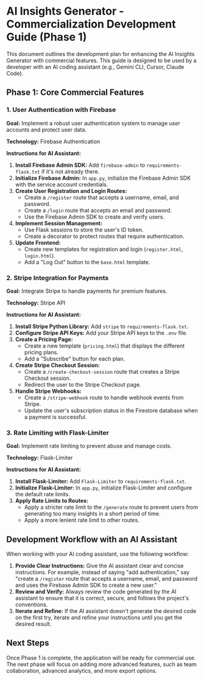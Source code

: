 # AI Insights Generator - Commercialization Development Guide (Phase 1)

This document outlines the development plan for enhancing the AI Insights Generator with commercial features. This guide is designed to be used by a developer with an AI coding assistant (e.g., Gemini CLI, Cursor, Claude Code).

## Phase 1: Core Commercial Features

### 1. User Authentication with Firebase

**Goal:** Implement a robust user authentication system to manage user accounts and protect user data.

**Technology:** Firebase Authentication

**Instructions for AI Assistant:**

1.  **Install Firebase Admin SDK:** Add `firebase-admin` to `requirements-flask.txt` if it's not already there.
2.  **Initialize Firebase Admin:** In `app.py`, initialize the Firebase Admin SDK with the service account credentials.
3.  **Create User Registration and Login Routes:**
    *   Create a `/register` route that accepts a username, email, and password.
    *   Create a `/login` route that accepts an email and password.
    *   Use the Firebase Admin SDK to create and verify users.
4.  **Implement Session Management:**
    *   Use Flask sessions to store the user's ID token.
    *   Create a decorator to protect routes that require authentication.
5.  **Update Frontend:**
    *   Create new templates for registration and login (`register.html`, `login.html`).
    *   Add a "Log Out" button to the `base.html` template.

### 2. Stripe Integration for Payments

**Goal:** Integrate Stripe to handle payments for premium features.

**Technology:** Stripe API

**Instructions for AI Assistant:**

1.  **Install Stripe Python Library:** Add `stripe` to `requirements-flask.txt`.
2.  **Configure Stripe API Keys:** Add your Stripe API keys to the `.env` file.
3.  **Create a Pricing Page:**
    *   Create a new template (`pricing.html`) that displays the different pricing plans.
    *   Add a "Subscribe" button for each plan.
4.  **Create Stripe Checkout Session:**
    *   Create a `/create-checkout-session` route that creates a Stripe Checkout session.
    *   Redirect the user to the Stripe Checkout page.
5.  **Handle Stripe Webhooks:**
    *   Create a `/stripe-webhook` route to handle webhook events from Stripe.
    *   Update the user's subscription status in the Firestore database when a payment is successful.

### 3. Rate Limiting with Flask-Limiter

**Goal:** Implement rate limiting to prevent abuse and manage costs.

**Technology:** Flask-Limiter

**Instructions for AI Assistant:**

1.  **Install Flask-Limiter:** Add `Flask-Limiter` to `requirements-flask.txt`.
2.  **Initialize Flask-Limiter:** In `app.py`, initialize Flask-Limiter and configure the default rate limits.
3.  **Apply Rate Limits to Routes:**
    *   Apply a stricter rate limit to the `/generate` route to prevent users from generating too many insights in a short period of time.
    *   Apply a more lenient rate limit to other routes.

## Development Workflow with an AI Assistant

When working with your AI coding assistant, use the following workflow:

1.  **Provide Clear Instructions:** Give the AI assistant clear and concise instructions. For example, instead of saying "add authentication," say "create a `/register` route that accepts a username, email, and password and uses the Firebase Admin SDK to create a new user."
2.  **Review and Verify:** Always review the code generated by the AI assistant to ensure that it is correct, secure, and follows the project's conventions.
3.  **Iterate and Refine:** If the AI assistant doesn't generate the desired code on the first try, iterate and refine your instructions until you get the desired result.

## Next Steps

Once Phase 1 is complete, the application will be ready for commercial use. The next phase will focus on adding more advanced features, such as team collaboration, advanced analytics, and more export options.